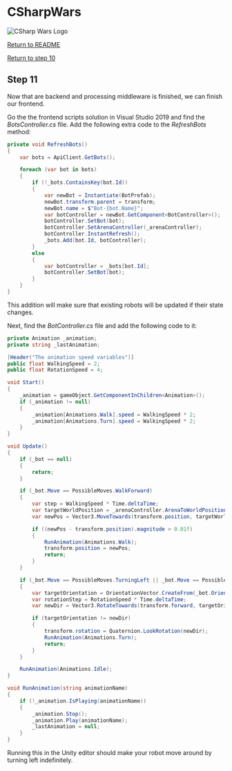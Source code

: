# CSharpWars

![CSharp Wars Logo](https://www.djohnnie.be/csharpwars/logo.png "CSharp Wars Logo")

[Return to README](https://github.com/Djohnnie/CSharpWars-NDCLondon-2020)

[Return to step 10](https://github.com/Djohnnie/CSharpWars-NDCLondon-2020/blob/master/workshop/step10/step.md)

## Step 11

Now that are backend and processing middleware is finished, we can finish our frontend.

Go the the frontend scripts solution in Visual Studio 2019 and find the *BotsController.cs* file. Add the following extra code to the *RefreshBots* method:

```c#
private void RefreshBots()
{
    var bots = ApiClient.GetBots();

    foreach (var bot in bots)
    {
        if (!_bots.ContainsKey(bot.Id))
        {
            var newBot = Instantiate(BotPrefab);
            newBot.transform.parent = transform;
            newBot.name = $"Bot-{bot.Name}";
            var botController = newBot.GetComponent<BotController>();
            botController.SetBot(bot);
            botController.SetArenaController(_arenaController);
            botController.InstantRefresh();
            _bots.Add(bot.Id, botController);
        }
        else
        {
            var botController = _bots[bot.Id];
            botController.SetBot(bot);
        }
    }
}
```

This addition will make sure that existing robots will be updated if their state changes.

Next, find the *BotController.cs* file and add the following code to it:

```c#
private Animation _animation;
private string _lastAnimation;

[Header("The animation speed variables")]
public float WalkingSpeed = 2;
public float RotationSpeed = 4;

void Start()
{
    _animation = gameObject.GetComponentInChildren<Animation>();
    if (_animation != null)
    {
        _animation[Animations.Walk].speed = WalkingSpeed * 2;
        _animation[Animations.Turn].speed = WalkingSpeed * 2;
    }
}

void Update()
{
    if (_bot == null)
    {
        return;
    }

    if (_bot.Move == PossibleMoves.WalkForward)
    {
        var step = WalkingSpeed * Time.deltaTime;
        var targetWorldPosition = _arenaController.ArenaToWorldPosition(_bot.X, _bot.Y);
        var newPos = Vector3.MoveTowards(transform.position, targetWorldPosition, step);

        if ((newPos - transform.position).magnitude > 0.01f)
        {
            RunAnimation(Animations.Walk);
            transform.position = newPos;
            return;
        }
    }

    if (_bot.Move == PossibleMoves.TurningLeft || _bot.Move == PossibleMoves.TurningRight || _bot.Move == PossibleMoves.TurningAround)
    {
        var targetOrientation = OrientationVector.CreateFrom(_bot.Orientation);
        var rotationStep = RotationSpeed * Time.deltaTime;
        var newDir = Vector3.RotateTowards(transform.forward, targetOrientation, rotationStep, 0.0F);

        if (targetOrientation != newDir)
        {
            transform.rotation = Quaternion.LookRotation(newDir);
            RunAnimation(Animations.Turn);
            return;
        }
    }

    RunAnimation(Animations.Idle);
}

void RunAnimation(string animationName)
{
    if (!_animation.IsPlaying(animationName))
    {
        _animation.Stop();
        _animation.Play(animationName);
        _lastAnimation = null;
    }
}
```

Running this in the Unity editor should make your robot move around by turning left indefinitely.